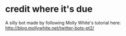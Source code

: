 # credit where it's due

A silly bot made by following Molly White's tutorial here: http://blog.mollywhite.net/twitter-bots-pt2/